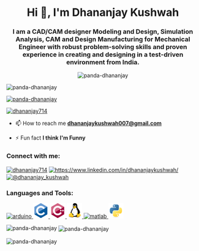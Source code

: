 <h1 align="center">Hi 👋, I'm Dhananjay Kushwah</h1>
<h3 align="center">I am a CAD/CAM designer Modeling and Design, Simulation Analysis, CAM and Design Manufacturing for Mechanical Engineer with robust problem-solving skills and proven experience in creating and designing in a test-driven environment from India.</h3>

<p align="center"> <img src="https://c.tenor.com/LGnb0S2v_KUAAAAC/engineering-wrench.gif" alt="panda-dhananjay" /> </p>

<p align="left"> <img src="https://komarev.com/ghpvc/?username=panda-dhananjay&label=Profile%20views&color=0e75b6&style=flat" alt="panda-dhananjay" /> </p>

<p align="left"> <a href="https://github.com/ryo-ma/github-profile-trophy"><img src="https://github-profile-trophy.vercel.app/?username=panda-dhananjay" alt="panda-dhananjay" /></a> </p>

<p align="left"> <a href="https://twitter.com/dhananjay714" target="blank"><img src="https://img.shields.io/twitter/follow/dhananjay714?logo=twitter&style=for-the-badge" alt="dhananjay714" /></a> </p>

- 📫 How to reach me **dhananjaykushwah007@gmail.com**

- ⚡ Fun fact **I think I'm Funny**

<h3 align="left">Connect with me:</h3>
<p align="left">
<a href="https://twitter.com/dhananjay714" target="blank"><img align="center" src="https://raw.githubusercontent.com/rahuldkjain/github-profile-readme-generator/master/src/images/icons/Social/twitter.svg" alt="dhananjay714" height="30" width="40" /></a>
<a href="https://linkedin.com/in/https://www.linkedin.com/in/dhananjaykushwah/" target="blank"><img align="center" src="https://raw.githubusercontent.com/rahuldkjain/github-profile-readme-generator/master/src/images/icons/Social/linked-in-alt.svg" alt="https://www.linkedin.com/in/dhananjaykushwah/" height="30" width="40" /></a>
<a href="https://instagram.com/@dhananjay_kushwah" target="blank"><img align="center" src="https://raw.githubusercontent.com/rahuldkjain/github-profile-readme-generator/master/src/images/icons/Social/instagram.svg" alt="@dhananjay_kushwah" height="30" width="40" /></a>
</p>

<h3 align="left">Languages and Tools:</h3>
<p align="left"> <a href="https://www.arduino.cc/" target="_blank"> <img src="https://cdn.worldvectorlogo.com/logos/arduino-1.svg" alt="arduino" width="40" height="40"/> </a> <a href="https://www.cprogramming.com/" target="_blank"> <img src="https://raw.githubusercontent.com/devicons/devicon/master/icons/c/c-original.svg" alt="c" width="40" height="40"/> </a> <a href="https://www.w3schools.com/cpp/" target="_blank"> <img src="https://raw.githubusercontent.com/devicons/devicon/master/icons/cplusplus/cplusplus-original.svg" alt="cplusplus" width="40" height="40"/> </a> <a href="https://www.linux.org/" target="_blank"> <img src="https://raw.githubusercontent.com/devicons/devicon/master/icons/linux/linux-original.svg" alt="linux" width="40" height="40"/> </a> <a href="https://www.mathworks.com/" target="_blank"> <img src="https://upload.wikimedia.org/wikipedia/commons/2/21/Matlab_Logo.png" alt="matlab" width="40" height="40"/> </a> <a href="https://www.python.org" target="_blank"> <img src="https://raw.githubusercontent.com/devicons/devicon/master/icons/python/python-original.svg" alt="python" width="40" height="40"/> </a> </p>

<p><img align="left" src="https://github-readme-stats.vercel.app/api/top-langs?username=panda-dhananjay&show_icons=true&locale=en&layout=compact" alt="panda-dhananjay" /></p>

<p>&nbsp;<img align="center" src="https://github-readme-stats.vercel.app/api?username=panda-dhananjay&show_icons=true&locale=en" alt="panda-dhananjay" /></p>

<p><img align="center" src="https://github-readme-streak-stats.herokuapp.com/?user=panda-dhananjay&" alt="panda-dhananjay" /></p>

